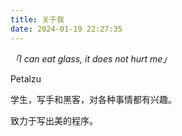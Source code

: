 ```yaml
---
title: 关于我
date: 2024-01-19 22:27:35
---
```

*「I can eat glass, it does not hurt me」*

Petalzu

学生，写手和黑客，对各种事情都有兴趣。

致力于写出美的程序。